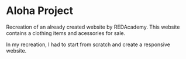 # Aloha Project

Recreation of an already created website by REDAcademy. This website contains a clothing items and acessories for sale.

In my recreation, I had to start from scratch and create a responsive website.
